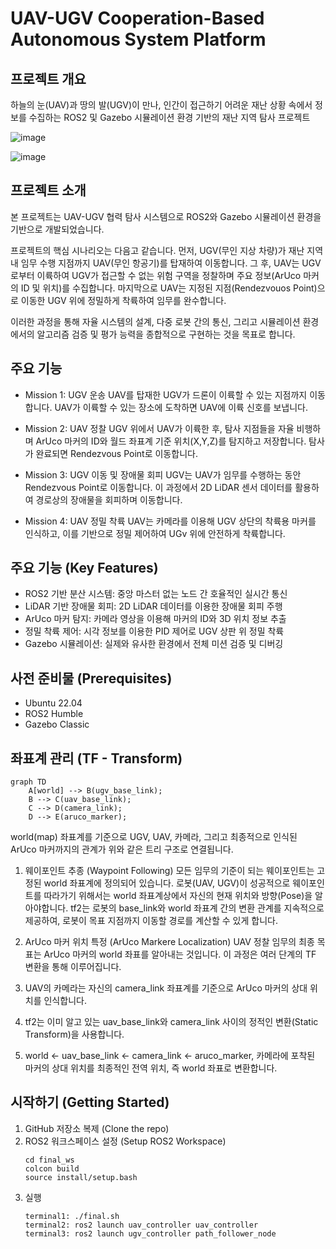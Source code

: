 # UAV-UGV Cooperation-Based Autonomous System Platform


## 프로젝트 개요
하늘의 눈(UAV)과 땅의 발(UGV)이 만나, 인간이 접근하기 어려운 재난 상황 속에서 정보를 수집하는 ROS2 및 Gazebo 시뮬레이션 환경 기반의 재난 지역 탐사 프로젝트

![image](https://github.com/user-attachments/assets/05c0f056-8759-4bab-bb83-4b3c6ba25cf8)

![image](https://github.com/user-attachments/assets/2a240d2c-8fde-43d9-b4c3-d03a5f92eac3)


## 프로젝트 소개
본 프로젝트는 UAV-UGV 협력 탐사 시스템으로 ROS2와 Gazebo 시뮬레이션 환경을 기반으로 개발되었습니다.

프로젝트의 핵심 시나리오는 다음고 같습니다. 먼저, UGV(무인 지상 차량)가 재난 지역 내 임무 수행 지점까지 UAV(무인 항공기)를 탑재하여 이동합니다. 그 후, UAV는 UGV로부터 이륙하여 UGV가 접근할 수 없는 위험 구역을 정찰하며 주요 정보(ArUco 마커의 ID 및 위치)를 수집합니다. 마지막으로 UAV는 지정된 지점(Rendezvouos Point)으로 이동한 UGV 위에 정밀하게 착륙하여 임무를 완수합니다.

이러한 과정을 통해 자율 시스템의 설계, 다중 로봇 간의 통신, 그리고 시뮬레이션 환경에서의 알고리즘 검증 및 평가 능력을 종합적으로 구현하는 것을 목표로 합니다.


## 주요 기능
- Mission 1: UGV 운송
  UAV를 탑재한 UGV가 드론이 이륙할 수 있는 지점까지 이동합니다. UAV가 이륙할 수 있는 장소에 도착하면 UAV에 이륙 신호를 보냅니다.

- Mission 2: UAV 정찰
  UGV 위에서 UAV가 이륙한 후, 탐사 지점들을 자율 비행하며 ArUco 마커의 ID와 월드 좌표계 기준 위치(X,Y,Z)를 탐지하고 저장합니다. 탐사가 완료되면 Rendezvous Point로 이동합니다.

- Mission 3: UGV 이동 및 장애물 회피
  UGV는 UAV가 임무를 수행하는 동안 Rendezvous Point로 이동합니다. 이 과정에서 2D LiDAR 센서 데이터를 활용하여 경로상의 장애물을 회피하며 이동합니다.

- Mission 4: UAV 정밀 착륙
  UAV는 카메라를 이용해 UGV 상단의 착륙용 마커를 인식하고, 이를 기반으로 정밀 제어하여 UGv 위에 안전하게 착륙합니다.


## 주요 기능 (Key Features)
- ROS2 기반 분산 시스템: 중앙 마스터 없는 노드 간 호율적인 실시간 통신
- LiDAR 기반 장애물 회피: 2D LiDAR 데이터를 이용한 장애물 회피 주행
- ArUco 마커 탐지: 카메라 영상을 이용해 마커의 ID와 3D 위치 정보 추출
- 정밀 착륙 제어: 시각 정보를 이용한 PID 제어로 UGV 상판 위 정밀 착륙
- Gazebo 시뮬레이션: 실제와 유사한 환경에서 전체 미션 검증 및 디버깅


## 사전 준비물 (Prerequisites)
- Ubuntu 22.04
- ROS2 Humble
- Gazebo Classic


## 좌표계 관리 (TF - Transform)
```
graph TD
    A[world] --> B(ugv_base_link);
    B --> C(uav_base_link);
    C --> D(camera_link);
    D --> E(aruco_marker);
```
world(map) 좌표계를 기준으로 UGV, UAV, 카메라, 그리고 최종적으로 인식된 ArUco 마커까지의 관계가 위와 같은 트리 구조로 연결됩니다.

1. 웨이포인트 추종 (Waypoint Following)
모든 임무의 기준이 되는 웨이포인트는 고정된 world 좌표계에 정의되어 있습니다. 로봇(UAV, UGV)이 성공적으로 웨이포인트를 따라가기 위해서는 world 좌표계상에서 자신의 현재 위치와 방향(Pose)을 알아야합니다. tf2는 로봇의 base_link와 world 좌표계 간의 변환 관계를 지속적으로 제공하여, 로봇이 목표 지점까지 이동할 경로를 계산할 수 있게 합니다.

2. ArUco 마커 위치 특정 (ArUco Markere Localization)
UAV 정찰 임무의 최종 목표는 ArUco 마커의 world 좌표를 알아내는 것입니다. 이 과정은 여러 단계의 TF 변환을 통해 이루어집니다.
1. UAV의 카메라는 자신의 camera_link 좌표계를 기준으로 ArUco 마커의 상대 위치를 인식합니다.
2. tf2는 이미 알고 있는 uav_base_link와 camera_link 사이의 정적인 변환(Static Transform)을 사용합니다.
3. world ← uav_base_link ← camera_link ← aruco_marker, 카메라에 포착된 마커의 상대 위치를 최종적인 전역 위치, 즉 world 좌표로 변환합니다.


## 시작하기 (Getting Started)
1. GitHub 저장소 복제 (Clone the repo)
2. ROS2 워크스페이스 설정 (Setup ROS2 Workspace)
   ```
   cd final_ws
   colcon build
   source install/setup.bash
   ```
3. 실행
   ```
   terminal1: ./final.sh
   terminal2: ros2 launch uav_controller uav_controller
   terminal3: ros2 launch ugv_controller path_follower_node
   ```
